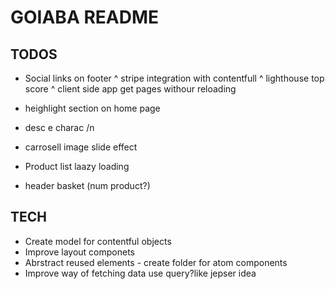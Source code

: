 # GOIABA README

## TODOS

* Social links on footer
^ stripe integration with contentfull
^ lighthouse top score
^ client side app get pages withour reloading

* heighlight section on home page
* desc e charac /n
* carrosell image slide effect
* Product list laazy loading
* header basket (num product?)

## TECH

* Create model for contentful objects
* Improve layout componets
* Abrstract reused elements - create folder for atom components
* Improve way of fetching data use query?like jepser idea
